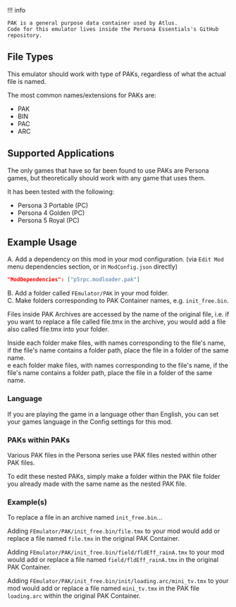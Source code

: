 !!! info

    PAK is a general purpose data container used by Atlus.  
    Code for this emulator lives inside the Persona Essentials's GitHub repository.  

## File Types

This emulator should work with type of PAKs, regardless of what the actual file is named. 

The most common names/extensions for PAKs are:
- PAK
- BIN
- PAC
- ARC

## Supported Applications

The only games that have so far been found to use PAKs are Persona games, but theoretically should work with any game that uses them.

It has been tested with the following:  
- Persona 3 Portable (PC)  
- Persona 4 Golden (PC)  
- Persona 5 Royal (PC)  

## Example Usage

A. Add a dependency on this mod in your mod configuration. (via `Edit Mod` menu dependencies section, or in `ModConfig.json` directly)

```json
"ModDependencies": ["p5rpc.modloader.pak"]
```

B. Add a folder called `FEmulator/PAK` in your mod folder.  
C. Make folders corresponding to PAK Container names, e.g. `init_free.bin`.  

Files inside PAK Archives are accessed by the name of the original file, i.e. if you want to replace a file called file.tmx in the archive, you would add a file also called file.tmx into your folder.  

Inside each folder make files, with names corresponding to the file's name, if the file's name contains a folder path, place the file in a folder of the same name.  
e each folder make files, with names corresponding to the file's name, if the file's name contains a folder path, place the file in a folder of the same name.  

### Language

If you are playing the game in a language other than English, you can set your games language in the Config settings for this mod.

### PAKs within PAKs

Various PAK files in the Persona series use PAK files nested within other PAK files. 

To edit these nested PAKs, simply make a folder within the PAK file folder you already made with the same name as the nested PAK file.

### Example(s)

To replace a file in an archive named `init_free.bin`...

Adding `FEmulator/PAK/init_free.bin/file.tmx` to your mod would add or replace a file named `file.tmx` in the original PAK Container.

Adding `FEmulator/PAK/init_free.bin/field/fldEff_rainA.tmx` to your mod would add or replace a file named `field/fldEff_rainA.tmx` in the original PAK Container.

Adding `FEmulator/PAK/init_free.bin/init/loading.arc/mini_tv.tmx` to your mod would add or replace a file named `mini_tv.tmx` in the PAK file `loading.arc` within the original PAK Container.
